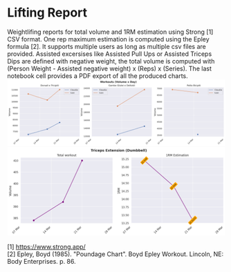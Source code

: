 # Lifting Report
Weightlifing reports for total volume and 1RM estimation using Strong [1] CSV format. One rep maximum estimation is computed using the Epley formula [2]. It supports multiple users as long as multiple csv files are provided.
Assisted excersises like Assisted Pull Ups or Assisted Triceps Dips are defined with negative weight, the total volume is computed with (Person Weight - Assisted negative weight) x (Reps) x (Series). The last notebook cell provides a PDF export of all the produced charts.
![Alternative](images/front.png)
![Alternative](images/single.png)


[1] https://www.strong.app/  
[2] Epley, Boyd (1985). "Poundage Chart". Boyd Epley Workout. Lincoln, NE: Body Enterprises. p. 86.
